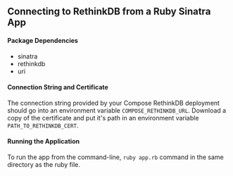 ## Connecting to RethinkDB from a Ruby Sinatra App

#### Package Dependencies
* sinatra
* rethinkdb
* uri

#### Connection String and Certificate
The connection string provided by your Compose RethinkDB deployment should go into an environment variable `COMPOSE_RETHINKDB_URL`.
Download a copy of the certificate and put it's path in an environment variable `PATH_TO_RETHINKDB_CERT`.

#### Running the Application
To run the app from the command-line, `ruby app.rb` command in the same directory as the ruby file.